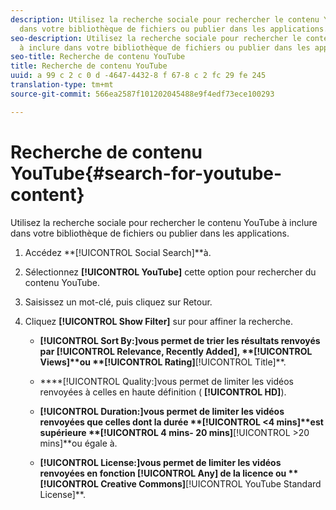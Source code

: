 ```yaml
---
description: Utilisez la recherche sociale pour rechercher le contenu YouTube à inclure
  dans votre bibliothèque de fichiers ou publier dans les applications.
seo-description: Utilisez la recherche sociale pour rechercher le contenu YouTube
  à inclure dans votre bibliothèque de fichiers ou publier dans les applications.
seo-title: Recherche de contenu YouTube
title: Recherche de contenu YouTube
uuid: a 99 c 2 c 0 d -4647-4432-8 f 67-8 c 2 fc 29 fe 245
translation-type: tm+mt
source-git-commit: 566ea2587f101202045488e9f4edf73ece100293

---
```



# Recherche de contenu YouTube{#search-for-youtube-content}

Utilisez la recherche sociale pour rechercher le contenu YouTube à inclure dans votre bibliothèque de fichiers ou publier dans les applications.

1. Accédez **[!UICONTROL Social Search]**à.
1. Sélectionnez **[!UICONTROL YouTube]** cette option pour rechercher du contenu YouTube.
1. Saisissez un mot-clé, puis cliquez sur Retour.
1. Cliquez **[!UICONTROL Show Filter]** sur pour affiner la recherche.

   * ****[!UICONTROL Sort By:]vous permet de trier les résultats renvoyés par **[!UICONTROL Relevance, Recently Added]**, **[!UICONTROL Views]**ou **[!UICONTROL Rating]****[!UICONTROL Title]**.

   * ****[!UICONTROL Quality:]vous permet de limiter les vidéos renvoyées à celles en haute définition ( **[!UICONTROL HD]**).

   * ****[!UICONTROL Duration:]vous permet de limiter les vidéos renvoyées que celles dont la durée **[!UICONTROL <4 mins]**est supérieure **[!UICONTROL 4 mins- 20 mins]****[!UICONTROL >20 mins]**ou égale à.

   * ****[!UICONTROL License:]vous permet de limiter les vidéos renvoyées en fonction **[!UICONTROL Any]** de la licence ou **[!UICONTROL Creative Commons]****[!UICONTROL YouTube Standard License]**.

